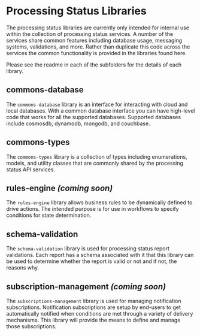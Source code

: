 # Processing Status Libraries
The processing status libraries are currently only intended for internal use within the collection of processing status services.  A number of the services share common features including database usage, messaging systems, validations, and more.  Rather than duplicate this code across the services the common functionality is provided in the libraries found here. 

Please see the readme in each of the subfolders for the details of each library.

## commons-database
The `commons-database` library is an interface for interacting with cloud and local databases.  With a common database interface you can have high-level code that works for all the supported databases.  Supported databases include cosmosdb, dynamodb, mongodb, and couchbase.

## commons-types
The `commons-types` library is a collection of types including enumerations, models, and utility classes that are commonly shared by the processing status API services.

## rules-engine _(coming soon)_
The `rules-engine` library allows business rules to be dynamically defined to drive actions.  The intended purpose is for use in workflows to specify conditions for state determination.

## schema-validation 
The `schema-validation` library is used for processing status report validations.  Each report has a schema associated with it that this library can be used to determine whether the report is valid or not and if not, the reasons why.

## subscription-management _(coming soon)_
The `subscriptions-management` library is used for managing notification subscriptions.  Notification subscriptions are setup by end-users to get automatically notified when conditions are met through a variety of delivery mechanisms.  This library will provide the means to define and manage those subscriptions.
